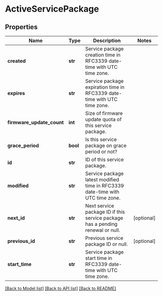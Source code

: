 # ActiveServicePackage

## Properties
Name | Type | Description | Notes
------------ | ------------- | ------------- | -------------
**created** | **str** | Service package creation time in RFC3339 date-time with UTC time zone. | 
**expires** | **str** | Service package expiration time in RFC3339 date-time with UTC time zone. | 
**firmware_update_count** | **int** | Size of firmware update quota of this service package. | 
**grace_period** | **bool** | Is this service package on grace period or not? | 
**id** | **str** | ID of this service package. | 
**modified** | **str** | Service package latest modified time in RFC3339 date-time with UTC time zone. | 
**next_id** | **str** | Next service package ID if this service package has a pending renewal or null. | [optional] 
**previous_id** | **str** | Previous service package ID or null. | [optional] 
**start_time** | **str** | Service package start time in RFC3339 date-time with UTC time zone. | 

[[Back to Model list]](../README.md#documentation-for-models) [[Back to API list]](../README.md#documentation-for-api-endpoints) [[Back to README]](../README.md)


